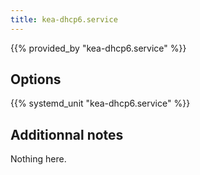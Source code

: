 ```yaml
---
title: kea-dhcp6.service
---
```


{{% provided_by "kea-dhcp6.service" %}}

## Options

{{% systemd_unit "kea-dhcp6.service" %}}

## Additionnal notes

Nothing here.
